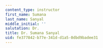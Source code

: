 ```yaml
---
content_type: instructor
first_name: Sumana
last_name: Sanyal
middle_initial: ''
salutation: Dr.
title: Dr. Sumana Sanyal
uid: fe377842-b77e-341d-d1a5-0dbd9badee31
---
```

